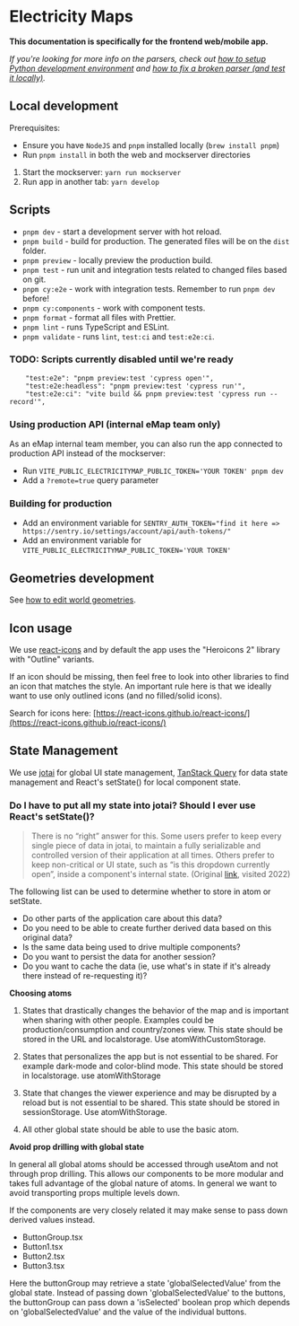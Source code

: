 # Electricity Maps

**This documentation is specifically for the frontend web/mobile app.**

_If you're looking for more info on the parsers, check out [how to setup Python development environment](https://github.com/electricityMaps/electricitymaps-contrib/wiki/Set-up-local-environment#setup-python-development-environment) and [how to fix a broken parser (and test it locally)](https://github.com/electricityMaps/electricitymaps-contrib/wiki/Fixing-a-broken-parser)._

## Local development

Prerequisites:

- Ensure you have `NodeJS` and `pnpm` installed locally (`brew install pnpm`)
- Run `pnpm install` in both the web and mockserver directories

1. Start the mockserver: `yarn run mockserver`
2. Run app in another tab: `yarn develop`

## Scripts

- `pnpm dev` - start a development server with hot reload.
- `pnpm build` - build for production. The generated files will be on the `dist` folder.
- `pnpm preview` - locally preview the production build.
- `pnpm test` - run unit and integration tests related to changed files based on git.
- `pnpm cy:e2e` - work with integration tests. Remember to run `pnpm dev` before!
- `pnpm cy:components` - work with component tests.
  <!-- - `pnpm test:ci` - run all unit and integration tests in CI mode. -->
  <!-- - `pnpm test:e2e` - run all e2e tests with the Cypress Test Runner. -->
  <!-- - `pnpm test:e2e:headless` - run all e2e tests headlessly. -->
- `pnpm format` - format all files with Prettier.
- `pnpm lint` - runs TypeScript and ESLint.
- `pnpm validate` - runs `lint`, `test:ci` and `test:e2e:ci`.

### TODO: Scripts currently disabled until we're ready

```
    "test:e2e": "pnpm preview:test 'cypress open'",
    "test:e2e:headless": "pnpm preview:test 'cypress run'",
    "test:e2e:ci": "vite build && pnpm preview:test 'cypress run --record'",
```

### Using production API (internal eMap team only)

As an eMap internal team member, you can also run the app connected to production API instead of the mockserver:

- Run `VITE_PUBLIC_ELECTRICITYMAP_PUBLIC_TOKEN='YOUR TOKEN' pnpm dev`
- Add a `?remote=true` query parameter

### Building for production

- Add an environment variable for `SENTRY_AUTH_TOKEN="find it here => https://sentry.io/settings/account/api/auth-tokens/"`
- Add an environment variable for `VITE_PUBLIC_ELECTRICITYMAP_PUBLIC_TOKEN='YOUR TOKEN'`

## Geometries development

See [how to edit world geometries](https://github.com/electricityMaps/electricitymaps-contrib/wiki/Edit-world-geometries).

## Icon usage

We use [react-icons](https://github.com/react-icons/react-icons) and by default the app uses the "Heroicons 2" library with "Outline" variants.

If an icon should be missing, then feel free to look into other libraries to find an icon that matches the style. An important rule here is that we ideally want to use only outlined icons (and no filled/solid icons).

Search for icons here: [https://react-icons.github.io/react-icons/](https://react-icons.github.io/react-icons/)

## State Management

We use [jotai](https://jotai.org/) for global UI state management, [TanStack Query](https://tanstack.com/query/v4/docs/overview) for data state management and React's setState() for local component state.

### Do I have to put all my state into jotai? Should I ever use React's setState()?

> There is no “right” answer for this. Some users prefer to keep every single piece of data in jotai, to maintain a fully serializable and controlled version of their application at all times. Others prefer to keep non-critical or UI state, such as “is this dropdown currently open”, inside a component's internal state. (Original [link](https://redux.js.org/faq/organizing-state#do-i-have-to-put-all-my-state-into-redux-should-i-ever-use-reacts-setstate), visited 2022)

The following list can be used to determine whether to store in atom or setState.

- Do other parts of the application care about this data?
- Do you need to be able to create further derived data based on this original data?
- Is the same data being used to drive multiple components?
- Do you want to persist the data for another session?
- Do you want to cache the data (ie, use what's in state if it's already there instead of re-requesting it)?

**Choosing atoms**

1. States that drastically changes the behavior of the map and is important when sharing with other people. Examples could be production/consumption and country/zones view. This state should be stored in the URL and localstorage. Use atomWithCustomStorage.

2. States that personalizes the app but is not essential to be shared. For example dark-mode and color-blind mode. This state should be stored in localstorage. use atomWithStorage

3. State that changes the viewer experience and may be disrupted by a reload but is not essential to be shared. This state should be stored in sessionStorage. Use atomWithStorage.

4. All other global state should be able to use the basic atom.

**Avoid prop drilling with global state**

In general all global atoms should be accessed through useAtom and not through prop drilling. This allows our components to be more modular and takes full advantage of the global nature of atoms. In general we want to avoid transporting props multiple levels down.

If the components are very closely related it may make sense to pass down derived values instead.

- ButtonGroup.tsx
- Button1.tsx
- Button2.tsx
- Button3.tsx

Here the buttonGroup may retrieve a state 'globalSelectedValue' from the global state. Instead of passing down 'globalSelectedValue' to the buttons, the buttonGroup can pass down a 'isSelected' boolean prop which depends on 'globalSelectedValue' and the value of the individual buttons.

